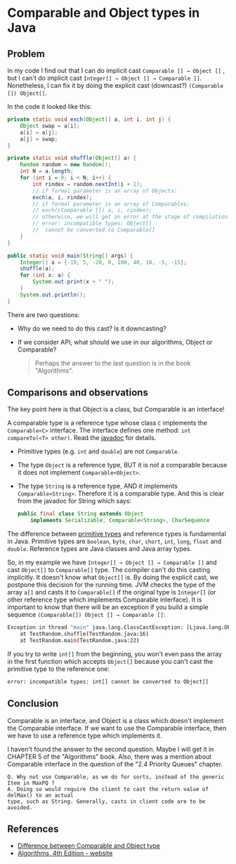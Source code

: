 # Comparable and Object types in Java

## Problem

In my code I find out that I can do implicit cast `Comparable [] → Object []` , but I can't do implicit cast `Integer[] → Object [] → Comparable []`. Nonetheless, I can fix it by doing the explicit cast (downcast?) `(Comparable []) Object[]`.

In the code it looked like this:

```Java
private static void exch(Object[] a, int i, int j) {
    Object swap = a[i];
    a[i] = a[j];
    a[j] = swap;
}

private static void shuffle(Object[] a) {
    Random random = new Random();
    int N = a.length;
    for (int i = 0; i < N; i++) {
        int rindex = random.nextInt(i + 1);
        // if formal parameter is an array of Objects:
        exch(a, i, rindex);                
        // if formal parameter is an array of Comparables:
        // exch((Comparable []) a, i, rindex);
        // otherwise, we will get an error at the stage of compilation:
        // error: incompatible types: Object[] 
        //  cannot be converted to Comparable[]
    }
}

public static void main(String[] args) {
    Integer[] a = {-10, 5, -20, 0, 100, 40, 10, -5, -15};
    shuffle(a);
    for (int x: a) {
        System.out.print(x + " ");
    }
    System.out.println();
}
```

There are two questions:

- Why do we need to do this cast? Is it downcasting?

- If we consider API, what should we use in our algorithms, Object or Comparable?

  > Perhaps the answer to the last question is in the book "Algorithms".

## Comparisons and observations

The key point here is that Object is a class, but Comparable is an interface!

A comparable type is a reference type whose class `C` implements the `Comparable<C>` interface. The interface defines one method: `int compareTo(<T> other)`. Read the [javadoc](http://docs.oracle.com/javase/8/docs/api/java/lang/Comparable.html) for details.

- Primitive types (e.g. `int` and `double`) are not `Comparable`. 

- The type `Object` is a reference type, BUT it is not a comparable because it does not implement `Comparable<Object>`.

- The type `String` is a reference type, AND it implements `Comparable<String>`. Therefore it is a comparable type. And this is clear from the javadoc for String which says:

  ```java
  public final class String extends Object
      implements Serializable, Comparable<String>, CharSequence
  ```

The difference between [primitive types](http://docs.oracle.com/javase/tutorial/java/nutsandbolts/datatypes.html) and reference types is fundamental in Java. Primitive types are `boolean`, `byte`, `char`, `short`, `int`, `long`, `float` and `double`. Reference types are Java classes and Java array types.

So, in my example we have `Integer[] → Object [] → Comparable []` and cast `Object[]` to `Comparable[]` type. The compiler can't do this casting implicitly. It doesn't know what `Object[]` is. By doing the explicit cast, we postpone this decision for the running time. JVM checks the type of the array `a[]` and casts it to `Comparable[]` if the original type is `Integer[]` (or other reference type which implements Comparable interface). It is important to know that there will be an exception if you build a simple sequence `(Comparable[]) Object [] → Comparable []`:

```bash
Exception in thread "main" java.lang.ClassCastException: [Ljava.lang.Object; cannot be cast to [Ljava.lang.Comparable;
	at TestRandom.shuffle(TestRandom.java:16)
	at TestRandom.main(TestRandom.java:22)
```

If you try to write `int[]` from the beginning, you won't even pass the array in the first function which accepts `Object[]` because you can't cast the primitive type to the reference one:

```bash
error: incompatible types: int[] cannot be converted to Object[]
```

## Conclusion

Comparable is an interface, and Object is a class which doesn't implement the Comparable interface. If we want to use the Comparable interface, then we have to use a reference type which implements it.

I haven't found the answer to the second question. Maybe I will get it in CHAPTER 5 of the "Algorithms" book. Also, there was a mention about Comparable interface in the question of the "2.4 Priority Queues" chapter.

```
Q. Why not use Comparable, as we do for sorts, instead of the generic Item in MaxPQ ?
A. Doing so would require the client to cast the return value of delMax() to an actual
type, such as String. Generally, casts in client code are to be avoided.
```

## References

- [Difference between Comparable and Object type](https://stackoverflow.com/questions/23024879/difference-between-comparable-and-object-type#answer-23024924)
- [Algorithms, 4th Edition - website](https://algs4.cs.princeton.edu/home/)